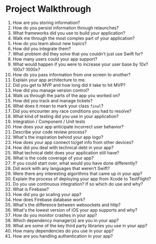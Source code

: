 # Project Walkthrough

1. How are you storing information?
1. How do you persist information through relaunches?
1. What frameworks did you use to build your application?
1. Walk me through the most complex part of your application? 
1. How do you learn about new topics? 
1. How did you integrate them?
1. What problem did they solve that you couldn’t just use Swift for?
1. How many users could your app support?
1. What would happen if you were to increase your user base by 10x? 100x? 1000x?
1. How do you pass information from one screen to another?
1. Explain your app architecture to me.
1. Did you get to MVP and how long did it take to hit MVP? 
1. How did you manage version control?
1. Walk us through the parts of the app you worked on? 
1. How did you track and manage tickets?
1. What does it mean to mark your class `final`? 
1. Did you encounter any race conditions you had to resolve?
1. What kind of testing did you use in your application?
1. Integration / Component / Unit tests
1. How does your app anticipate incorrect user behavior?
1. Describe your code review process? 
1. What's the inspiration behind your app logo?
1. How does your app connect to/get info from other devices?
1. How did you deal with technical debt in your app?
1. What technical debt does your application still have?
1. What is the code coverage of your app? 
1. If you could start over, what would you have done differently?
1. Did work with any languages that weren’t Swift?
1. Were there any interesting algorithms that came up in your app?
1. Explain the process of deploying your app from Xcode to TestFlight?
1. Do you use continuous integration? If so which do use and why?
1. What is Firebase? 
1. How did you go scaling your app? 
1. How does Firebase database work? 
1. What's the difference between websockets and http?
1. What's the lowest version of iOS your app supports and why?
1. How do you monitor crashes in your app?
1. Which dependency manager(s) are you in your app?
1. What are some of the key third party libraries you use in your app? 
1. How many dependencies do you use in your app?
1. How are you handling authentication in your app? 

